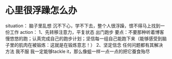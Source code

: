 # 心里很浮躁怎么办
situation：
脑子里乱想
沉不下心，学不下去，整个人很浮躁，恨不得马上找到一份工作
action：
1、先转移注意力，平复状态
出门跑步
要点：不要那种听着博客慢悠悠的跑；认真完成自己的跑步计划；坚信每一组自己能跑下来（能够感受到脑子里的肌肉在被锻炼：这就是在锻炼意志！）
2、坚定信念
任何问题都有其解决方法
我不服
我一定能够tackle it，那么像蛆一样一点一点的把它蚕食殆尽
